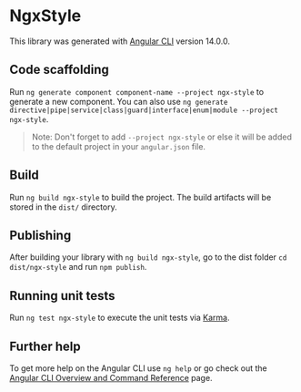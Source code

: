 # NgxStyle

This library was generated with [Angular CLI](https://github.com/angular/angular-cli) version 14.0.0.

## Code scaffolding

Run `ng generate component component-name --project ngx-style` to generate a new component. You can also use `ng generate directive|pipe|service|class|guard|interface|enum|module --project ngx-style`.
> Note: Don't forget to add `--project ngx-style` or else it will be added to the default project in your `angular.json` file. 

## Build

Run `ng build ngx-style` to build the project. The build artifacts will be stored in the `dist/` directory.

## Publishing

After building your library with `ng build ngx-style`, go to the dist folder `cd dist/ngx-style` and run `npm publish`.

## Running unit tests

Run `ng test ngx-style` to execute the unit tests via [Karma](https://karma-runner.github.io).

## Further help

To get more help on the Angular CLI use `ng help` or go check out the [Angular CLI Overview and Command Reference](https://angular.io/cli) page.
